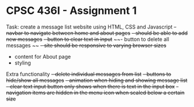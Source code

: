 # CPSC 436I - Assignment 1

Task: create a message list website using HTML, CSS and Javascript
~~- navbar to navigate between home and about pages~~
~~- should be able to add new messages~~
~~- button to clear text in input~~
~~- button to delete all messages ~~
~~- site should be responsive to varying browser sizes~~
- content for About page
- styling

Extra functionality
~~- delete individual messages from list~~
~~- buttons to hide/show all messages~~
~~- animation when hiding and showing message list~~
~~- clear text input button only shows when there is text in the input box~~
~~- navigation items are hidden in the menu icon when scaled below a certain size~~
